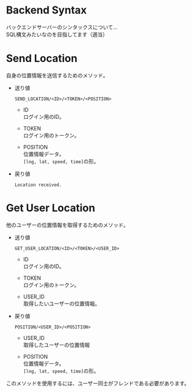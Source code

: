 # Backend Syntax
バックエンドサーバーのシンタックスについて...  
SQL構文みたいなのを目指してます（適当）

# Send Location
自身の位置情報を送信するためのメソッド。

- 送り値
  ```
  SEND_LOCATION/<ID>/<TOKEN>/<POSITION>
  ```

  - ID  
  ログイン用のID。

  - TOKEN  
  ログイン用のトークン。

  - POSITION  
  位置情報データ。  
  `[lng, lat, speed, time]`の形。

- 戻り値
  ```
  Location received.
  ```

# Get User Location
他のユーザーの位置情報を取得するためのメソッド。

- 送り値
  ```
  GET_USER_LOCATION/<ID>/<TOKEN>/<USER_ID>
  ```

  - ID  
  ログイン用のID。

  - TOKEN  
  ログイン用のトークン。

  - USER_ID  
  取得したいユーザーの位置情報。

- 戻り値
  ```
  POSITION/<USER_ID>/<POSITION>
  ```

  - USER_ID  
  取得したユーザーの位置情報

  - POSITION  
  位置情報データ。  
  `[lng, lat, speed, time]`の形。

このメソッドを使用するには、ユーザー同士がフレンドである必要があります。
